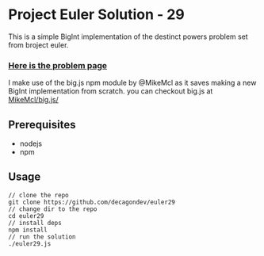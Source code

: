 # Project Euler Solution - 29
This is a simple BigInt implementation of the destinct powers problem set from broject euler. 

### [Here is the problem page](https://projecteuler.net/problem=29 "Project Euler Problem 29")

I make use of the big.js npm module by @MikeMcl as it saves making a new BigInt implementation from scratch. you can checkout big.js at [MikeMcl/big.js/](https://github.com/MikeMcl/big.js/)

## Prerequisites

* nodejs
* npm

## Usage
```
// clone the repo
git clone https://github.com/decagondev/euler29
// change dir to the repo
cd euler29
// install deps
npm install
// run the solution
./euler29.js
```
